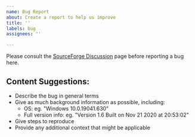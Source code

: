 ```yaml
---
name: Bug Report
about: Create a report to help us improve
title: ''
labels: bug
assignees: ''

---
```


Please consult the [SourceForge Discussion](https://sourceforge.net/p/gerber2pdf/discussion) page before reporting a bug here.

## Content Suggestions:

- Describe the bug in general terms
- Give as much background information as possible, including:
    - OS: eg. "Windows 10.0.19041.630"
    - Full version info: eg. "Version 1.6 Built on Nov 21 2020 at 20:53:02"
- Give steps to reproduce
- Provide any additional context that might be applicable
